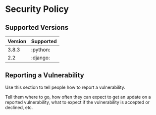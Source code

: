 # Security Policy

## Supported Versions

| Version | Supported          |
| ------- | ------------------ |
| 3.8.3   | :python:           |
| 2.2     | :django:           |


## Reporting a Vulnerability

Use this section to tell people how to report a vulnerability.

Tell them where to go, how often they can expect to get an update on a
reported vulnerability, what to expect if the vulnerability is accepted or
declined, etc.
